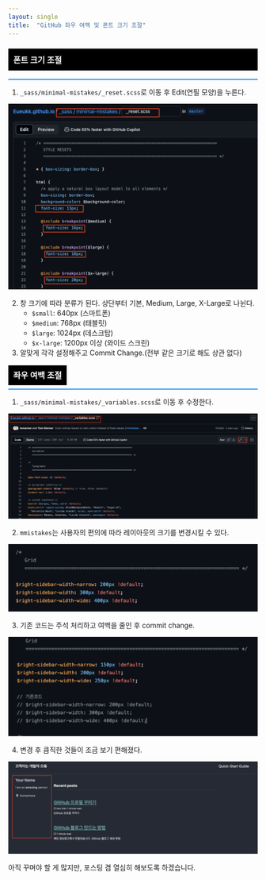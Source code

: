```yaml
---
layout: single
title:  "GitHub 좌우 여백 및 폰트 크기 조절"
---
```


<style>
.custom-heading {
  background-color: black;
  color: white;
  padding: 10px;
}

.full-width-underline {
  width: 100%;
  height: 2px;
  background-color: #1E90FF; /* Dodger Blue */
  margin-top: 10px; /* 제목과 밑줄 사이의 간격 */
}
</style>

### <div class="custom-heading">폰트 크기 조절</div>
<div class="full-width-underline"></div>

1. `_sass/minimal-mistakes/_reset.scss`로 이동 후 Edit(연필 모양)을 누른다.

![Untitled](https://github.com/Eueukk/Eueukk.github.io/raw/master/_posts/2024-07-14-GitHubBlog%20Sidebar%26%20fontSize%20edit%20Img/Untitled.png)

2. 창 크기에 따라 분류가 된다. 상단부터 기본, Medium, Large, X-Large로 나뉜다.
    - `$small`: 640px (스마트폰)
    - `$medium`: 768px (태블릿)
    - `$large`: 1024px (데스크탑)
    - `$x-large`: 1200px 이상 (와이드 스크린)
3. 알맞게 각각 설정해주고 Commit Change.(전부 같은 크기로 해도 상관 없다)

### <span class="custom-heading">좌우 여백 조절</span>
<div class="full-width-underline"></div>

1. `_sass/minimal-mistakes/_variables.scss`로 이동 후 수정한다.

![Untitled](https://github.com/Eueukk/Eueukk.github.io/raw/master/_posts/2024-07-14-GitHubBlog%20Sidebar%26%20fontSize%20edit%20Img/Untitled%201.png)

2. `mmistakes`는 사용자의 편의에 따라 레이아웃의 크기를 변경시킬 수 있다.

![Untitled](https://github.com/Eueukk/Eueukk.github.io/raw/master/_posts/2024-07-14-GitHubBlog%20Sidebar%26%20fontSize%20edit%20Img/Untitled%202.png)

3. 기존 코드는 주석 처리하고 여백을 줄인 후 commit change.

![Untitled](https://github.com/Eueukk/Eueukk.github.io/raw/master/_posts/2024-07-14-GitHubBlog%20Sidebar%26%20fontSize%20edit%20Img/Untitled%203.png)

4. 변경 후 큼직한 것들이 조금 보기 편해졌다.

![Untitled](https://github.com/Eueukk/Eueukk.github.io/raw/master/_posts/2024-07-14-GitHubBlog%20Sidebar%26%20fontSize%20edit%20Img/Untitled%204.png)

아직 꾸며야 할 게 많지만, 포스팅 겸 열심히 해보도록 하겠습니다.

